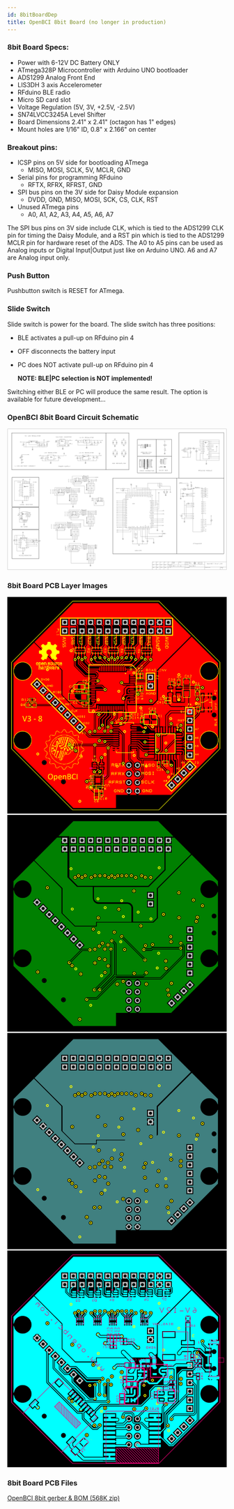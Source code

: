 ```yaml
---
id: 8bitBoardDep
title: OpenBCI 8bit Board (no longer in production)
---
```

### 8bit Board Specs:

-   Power with 6-12V DC Battery ONLY
-   ATmega328P Microcontroller with Arduino UNO bootloader
-   ADS1299 Analog Front End
-   LIS3DH 3 axis Accelerometer
-   RFduino BLE radio
-   Micro SD card slot
-   Voltage Regulation (5V, 3V, +2.5V, -2.5V)
-   SN74LVCC3245A Level Shifter
-   Board Dimensions 2.41" x 2.41" (octagon has 1" edges)
-   Mount holes are 1/16" ID, 0.8" x 2.166" on center

### Breakout pins:

-   ICSP pins on 5V side for bootloading ATmega
    -   MISO, MOSI, SCLK, 5V, MCLR, GND
-   Serial pins for programming RFduino
    -   RFTX, RFRX, RFRST, GND
-   SPI bus pins on the 3V side for Daisy Module expansion
    -   DVDD, GND, MISO, MOSI, SCK, CS, CLK, RST
-   Unused ATmega pins
    -   A0, A1, A2, A3, A4, A5, A6, A7

The SPI bus pins on 3V side include CLK, which is tied to the ADS1299 CLK pin for timing the Daisy Module, and a RST pin which is tied to the ADS1299 MCLR pin for hardware reset of the ADS. The A0 to A5 pins can be used as Analog inputs or Digital Input|Output just like on Arduino UNO. A6 and A7 are Analog input only.

### Push Button

Pushbutton switch is RESET for ATmega.

### Slide Switch

Slide switch is power for the board. The slide switch has three positions:

-   BLE activates a pull-up on RFduino pin 4
-   OFF disconnects the battery input
-   PC does NOT activate pull-up on RFduino pin 4

      **NOTE: BLE|PC selection is NOT implemented!**

Switching either BLE or PC will produce the same result. The option is available for future development...

### OpenBCI 8bit Board Circuit Schematic

![OpenBCI 8bit Schematic](../assets/DepImages/OBCI_V3_8bit-Schematic.jpg)

### 8bit Board PCB Layer Images

![8bit PCB LayerTOP](../assets/DepImages/OBCI_8bit_layerTop.jpg)
![8bit PCB Layer2](../assets/DepImages/OBCI_8bit_layerTwo.jpg)
![8bit PCB Layer3](../assets/DepImages/OBCI_8bit_layerThree.jpg)
![8bit PCB LayerBOTTOM](../assets/DepImages/OBCI_8bit_layerBottom_noMirror.jpg)

### 8bit Board PCB Files

[OpenBCI 8bit gerber & BOM (568K zip)](http://ultracortex.com/downloads/hardware/OpenBCI_8bit.zip)
